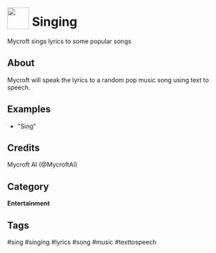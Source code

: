 # <img src='https://rawgithub.com/FortAwesome/Font-Awesome/master/advanced-options/raw-svg/solid/laugh-beam.svg' card_color='#22a7f0' width='50' height='50' style='vertical-align:bottom'/> Singing
Mycroft sings lyrics to some popular songs

## About 
Mycroft will speak the lyrics to a random pop music song using text to speech. 

## Examples 
* "Sing"

## Credits 
Mycroft AI (@MycroftAI)

## Category
**Entertainment**

## Tags
#sing
#singing
#lyrics
#song
#music
#texttospeech
